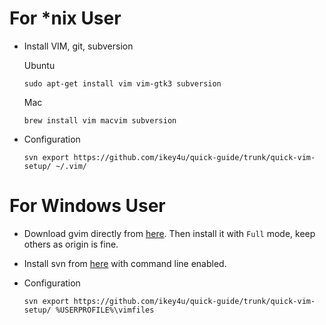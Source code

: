 # For \*nix User

- Install VIM, git, subversion

    Ubuntu

    ```
    sudo apt-get install vim vim-gtk3 subversion
    ```

    Mac

    ```
    brew install vim macvim subversion
    ```


- Configuration

    ```
    svn export https://github.com/ikey4u/quick-guide/trunk/quick-vim-setup/ ~/.vim/
    ```

# For Windows User

- Download gvim directly from [here](https://ftp.nluug.nl/pub/vim/pc/gvim81.exe).
Then install it with `Full` mode, keep others as origin is fine.

- Install svn from [here](https://tortoisesvn.net/downloads.html) with
command line enabled.

- Configuration

    ```
    svn export https://github.com/ikey4u/quick-guide/trunk/quick-vim-setup/ %USERPROFILE%\vimfiles
    ```
